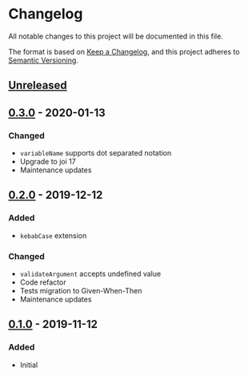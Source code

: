 # Changelog
All notable changes to this project will be documented in this file.

The format is based on [Keep a Changelog](https://keepachangelog.com/en/1.1.0/),
and this project adheres to [Semantic Versioning](https://semver.org/spec/v2.0.0.html).






## [Unreleased]



## [0.3.0] - 2020-01-13
### Changed
- `variableName` supports dot separated notation
- Upgrade to joi 17
- Maintenance updates



## [0.2.0] - 2019-12-12
### Added
- `kebabCase` extension

### Changed
- `validateArgument` accepts undefined value
- Code refactor
- Tests migration to Given-When-Then
- Maintenance updates



## [0.1.0] - 2019-11-12
### Added
- Initial






[Unreleased]: https://github.com/valtech-commerce/joi/compare/0.3.0...HEAD
[0.3.0]:      https://github.com/valtech-commerce/joi/compare/0.2.0...0.3.0
[0.2.0]:      https://github.com/valtech-commerce/joi/compare/0.1.0...0.2.0
[0.1.0]:      https://github.com/valtech-commerce/joi/releases/tag/0.1.0
